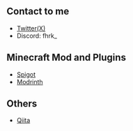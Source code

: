 ## Contact to me

- [Twitter(X)](https://x.com/fhrk_7)
- Discord: fhrk_

## Minecraft Mod and Plugins

- [Spigot](https://www.spigotmc.org/resources/authors/pizzaharumaki.2000937/)
- [Modrinth](https://modrinth.com/user/fhrk_)

## Others

- [Qiita](https://qiita.com/fhrk_)
